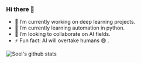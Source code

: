 ### Hi there 👋 

- 🔭 I’m currently working on deep learning projects.
- 🌱 I’m currently learning automation in python.
- 👯 I’m looking to collaborate on AI fields.
- ⚡ Fun fact: AI will overtake humans :sweat_smile: .

![Soel's github stats](https://github-readme-stats.vercel.app/api?username=IamSoel&show_icons=true&theme=tokyonight)


<!--
**IamSoel/IamSoel** is a ✨ _special_ ✨ repository because its `README.md` (this file) appears on your GitHub profile.

Here are some ideas to get you started:

- 🔭 I’m currently making some exciting mbile apps.
- 🌱 I’m currently learning more about Flutter.
- 👯 I’m looking to collaborate with fellow Flutter enthusiast.
- 🤔 I’m looking for help with ...
- 💬 Ask me about my  choices
- 📫 How to reach me: ...
- 😄 Pronouns: ...
- ⚡ Fun fact: We are what we are.
-->
